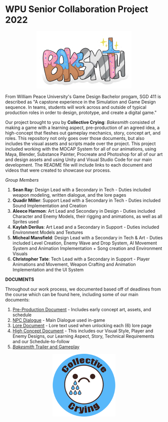 # WPU Senior Collaboration Project 2022

<div align="center">
  <img src="./Assets/Sprites/UI/Bakesmith.png" alt="Bakesmith" height="60%" width="60%" />
</div>

From William Peace University's Game Design Bachelor progam, SGD 411 is described as "A capstone experience in the 
Simulation and Game Design sequence. In teams, students will work across and outside of typical production roles 
in order to design, prototype, and create a digital game."

Our project brought to you by **Collective Crying**: _Bakesmith_ consisted of making a game with a learning aspect, pre-production of an agreed idea,
a high-concept that fleshes out gameplay mechanics, story, concept art, and roles. This repository not only goes over those documents, but
also includes the visual assets and scripts made over the project. This project included working with the MOCAP System for all of our animations, using Maya,
Blender, Substance Painter, Procreate and Photoshop for all of our art and design assets and using Unity and Visual Studio Code for our main development.
The README file will include links to each document and videos that were created to showcase our process.

_Group Members_
1. **Sean Ray**: Design Lead with a Secondary in Tech - Duties included weapon modeling, written dialogue, and the lore pages
2. **Quadir Miller**: Support Lead with a Secondary in Tech - Duties included Sound Implementation and Creation
3. **Aleece Harmon**: Art Lead and Secondary in Design - Duties included Character and Enemy Models, their rigging and animations, as well as all Sprites used
4. **Kaylah Derilus**: Art Lead and a Secondary in Support - Duties included Environment Models and Textures
5. **Micheal Mansfield**: Design Lead with a Secondary in Tech & Art - Duties included Level Creation, Enemy Wave and Drop System, AI Movement System and Animation Implementation + Song creation and Environment Visuals
6. **Christopher Tate**: Tech Lead with a Secondary in Support - Player Animations and Movement, Weapon Crafting and Animation Implementation and the UI System

**DOCUMENTS**

Throughout our work process, we documented based off of deadlines from the course which can be found here, including some of our main documents: 

1. [Pre-Production Document](https://docs.google.com/document/d/1Q1DmUMdx7_eXBjA_akXScQQQUC3REVDfMnVVb1N11bo/edit?usp=sharing) - Includes early concept art, assets, and schedule
2. [NPC Dialogue](https://docs.google.com/document/d/1Qrgvo6nI1F2rYCl9zFmqovEsK_xiduXy/edit?usp=sharing&ouid=112908703237745887955&rtpof=true&sd=true) - Main Dialogue used in-game
3. [Lore Document](https://docs.google.com/document/d/1jGZNh6cKJT6oTTXmDDyjBAE3fozM94chkydbCpb-eSQ/edit?usp=sharing) - Lore text used when unlocking each (6) lore page
4. [High Concept Document](https://docs.google.com/document/d/1oM-nFKDz51bjoCQi4ZjC97UStgDuKPEQC_wBbNPCjL0/edit?usp=sharing) - This includes our Visual Style, Player and Enemy Designs, our Learning Aspect, Story, Technical Requirements and our Schedule-to-follow 
5. [_Bakesmith_ Trailer and Gameplay](https://www.youtube.com/watch?v=qnohqXOBezs&ab_channel=acharmon_edu)


<div align="center">
  <img src="./Assets/Sprites/UI/CompanyLogo.png" alt="companylogo" height="200px" />
</div>

